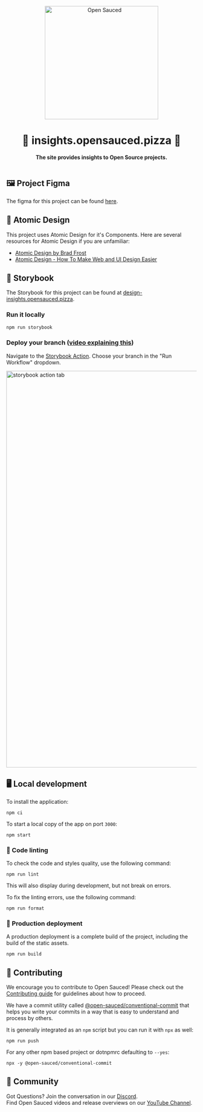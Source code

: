 <div align="center">
  <br>
  <img alt="Open Sauced" src="https://i.ibb.co/7jPXt0Z/logo1-92f1a87f.png" width="300px">
  <h1>🍕 insights.opensauced.pizza 🍕</h1>
  <strong>The site provides insights to Open Source projects.</strong>
</div>
<br>

## 🖼️ Project Figma

The figma for this project can be found [here](https://www.figma.com/file/OpVX6WT7dmWqnwRuEvADMF/OpenSauced-%E2%80%94-Insights-(insights.opensauced.pizza)).

## 🔬 Atomic Design

This project uses Atomic Design for it's Components. Here are several resources for Atomic Design if you are unfamiliar:

- [Atomic Design by Brad Frost](https://bradfrost.com/blog/post/atomic-web-design/)
- [Atomic Design - How To Make Web and UI Design Easier](https://www.youtube.com/watch?v=W3A33dmp17E)

## 📙 Storybook

The Storybook for this project can be found at [design-insights.opensauced.pizza](https://design-insights.opensauced.pizza). 

### Run it locally

```bash
npm run storybook
```

### Deploy your branch ([video explaining this](https://www.loom.com/share/c3a3fa04a4a343da8228bdb9b9a66746))

Navigate to the [Storybook Action](https://github.com/open-sauced/insights/actions/workflows/storybook.yml). Choose your branch in the "Run Workflow" dropdown.

<img width="1050" alt="storybook action tab" src="https://user-images.githubusercontent.com/5713670/178128835-d81205f3-a875-474f-8b4f-46a1ad814fe1.png">


## 🖥️ Local development

To install the application:

```shell
npm ci
```

To start a local copy of the app on port `3000`:

```shell
npm start
```

### 🎨 Code linting

To check the code and styles quality, use the following command:

```shell
npm run lint
```

This will also display during development, but not break on errors.

To fix the linting errors, use the following command:

```shell
npm run format
```

### 🚀 Production deployment

A production deployment is a complete build of the project, including the build of the static assets.

```shell
npm run build
```

## 🤝 Contributing

We encourage you to contribute to Open Sauced! Please check out the [Contributing guide](https://docs.opensauced.pizza/contributing/introduction-to-contributing/) for guidelines about how to proceed.

We have a commit utility called [@open-sauced/conventional-commit](https://github.com/open-sauced/conventional-commit) that helps you write your commits in a way that is easy to understand and process by others.

It is generally integrated as an `npm` script but you can run it with `npx` as well:

```shell
npm run push
```

For any other npm based project or dotnpmrc defaulting to `--yes`:

```shell
npx -y @open-sauced/conventional-commit
```

## 🍕 Community

Got Questions? Join the conversation in our [Discord](https://discord.gg/U2peSNf23P).  
Find Open Sauced videos and release overviews on our [YouTube Channel](https://www.youtube.com/channel/UCklWxKrTti61ZCROE1e5-MQ).
